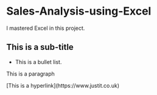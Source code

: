 # Sales-Analysis-using-Excel
I mastered Excel in this project.
## This is a sub-title
- This is a bullet list.
<p>This is a paragraph</p>
[This is a hyperlink](https://www.justit.co.uk)
